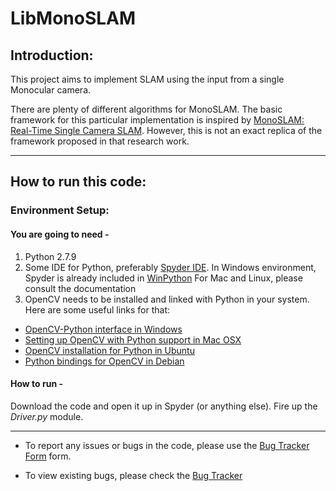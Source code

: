 # LibMonoSLAM

## Introduction:

This project aims to implement SLAM using the input from a single Monocular camera. 

There are plenty of different algorithms for MonoSLAM. The basic framework for this particular implementation is inspired by [MonoSLAM: Real-Time Single Camera SLAM](http://www.robots.ox.ac.uk/~lav/Papers/davison_etal_pami2007/davison_etal_pami2007.pdf). However, this is not an exact replica of the framework proposed in that research work.

******

## How to run this code:

### Environment Setup:

#### You are going to need - 

1. Python 2.7.9 
2. Some IDE for Python, preferably [Spyder IDE](https://pythonhosted.org/spyder/). 
  In Windows environment, Spyder is already included in [WinPython](https://winpython.github.io/)
  For Mac and Linux, please consult the documentation
3. OpenCV needs to be installed and linked with Python in your system. Here are some useful links for that:

* [OpenCV-Python interface in Windows](http://opencvpython.blogspot.sg/2012/05/install-opencv-in-windows-for-python.html)
* [Setting up OpenCV with Python support in Mac OSX](https://jjyap.wordpress.com/2014/05/24/installing-opencv-2-4-9-on-mac-osx-with-python-support/)
* [OpenCV installation for Python in Ubuntu](https://www.raben.com/content/opencv-installation-ubuntu-1204)
* [Python bindings for OpenCV in Debian](https://packages.debian.org/wheezy/python/python-opencv)


#### How to run - 

Download the code and open it up in Spyder (or anything else). Fire up the *Driver.py* module.




******

* To report any issues or bugs in the code, please use the [Bug Tracker Form](https://docs.google.com/forms/d/1SGzC2KDswoRyXoLRjfdaEvnfytM6mSNvjWx5rJ86UGg/viewform?usp=send_form) form.  

* To view existing bugs, please check the [Bug Tracker](https://docs.google.com/spreadsheets/d/1vhENzZWOP2QLKMHWm5zqbSzBfq6mTCorqYr-PZuy8W4/edit?usp=sharing)


